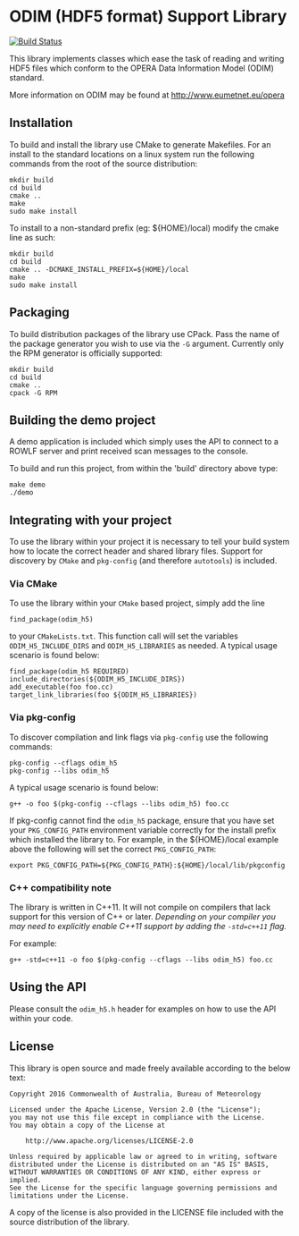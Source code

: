 # ODIM (HDF5 format) Support Library
[![Build Status](https://travis-ci.org/bom-radar/odim_h5.svg?branch=master)](https://travis-ci.org/bom-radar/odim_h5)

This library implements classes which ease the task of reading and writing
HDF5 files which conform to the OPERA Data Information Model (ODIM) standard.

More information on ODIM may be found at http://www.eumetnet.eu/opera

## Installation
To build and install the library use CMake to generate Makefiles.  For an
install to the standard locations on a linux system run the following commands
from the root of the source distribution:

    mkdir build
    cd build
    cmake ..
    make
    sudo make install

To install to a non-standard prefix (eg: ${HOME}/local) modify the cmake line
as such:

    mkdir build
    cd build
    cmake .. -DCMAKE_INSTALL_PREFIX=${HOME}/local
    make
    sudo make install

## Packaging
To build distribution packages of the library use CPack.  Pass the name of
the package generator you wish to use via the `-G` argument.  Currently only
the RPM generator is officially supported:

    mkdir build
    cd build
    cmake ..
    cpack -G RPM

## Building the demo project
A demo application is included which simply uses the API to connect to a ROWLF
server and print received scan messages to the console.

To build and run this project, from within the 'build' directory above type:

    make demo
    ./demo

## Integrating with your project
To use the library within your project it is necessary to tell your build
system how to locate the correct header and shared library files.  Support
for discovery by `CMake` and `pkg-config` (and therefore `autotools`) is
included.

### Via CMake
To use the library within your `CMake` based project, simply add the line

    find_package(odim_h5)

to your `CMakeLists.txt`.  This function call will set the variables
`ODIM_H5_INCLUDE_DIRS` and `ODIM_H5_LIBRARIES` as needed.  A typical usage
scenario is found below:

    find_package(odim_h5 REQUIRED)
    include_directories(${ODIM_H5_INCLUDE_DIRS})
    add_executable(foo foo.cc)
    target_link_libraries(foo ${ODIM_H5_LIBRARIES})

### Via pkg-config
To discover compilation and link flags via `pkg-config` use the following
commands:

    pkg-config --cflags odim_h5
    pkg-config --libs odim_h5

A typical usage scenario is found below:

    g++ -o foo $(pkg-config --cflags --libs odim_h5) foo.cc

If pkg-config cannot find the `odim_h5` package, ensure that you have set your
`PKG_CONFIG_PATH` environment variable correctly for the install prefix which
installed the library to.  For example, in the ${HOME}/local example above
the following will set the correct `PKG_CONFIG_PATH`:

    export PKG_CONFIG_PATH=${PKG_CONFIG_PATH}:${HOME}/local/lib/pkgconfig

### C++ compatibility note
The library is written in C++11.  It will not compile on compilers that lack
support for this version of C++ or later.  _Depending on your compiler you may
need to explicitly enable C++11 support by adding the `-std=c++11` flag._

For example:

    g++ -std=c++11 -o foo $(pkg-config --cflags --libs odim_h5) foo.cc

## Using the API
Please consult the `odim_h5.h` header for examples on how to use the API within
your code.

## License
This library is open source and made freely available according to the below
text:

    Copyright 2016 Commonwealth of Australia, Bureau of Meteorology

    Licensed under the Apache License, Version 2.0 (the "License");
    you may not use this file except in compliance with the License.
    You may obtain a copy of the License at

        http://www.apache.org/licenses/LICENSE-2.0

    Unless required by applicable law or agreed to in writing, software
    distributed under the License is distributed on an "AS IS" BASIS,
    WITHOUT WARRANTIES OR CONDITIONS OF ANY KIND, either express or implied.
    See the License for the specific language governing permissions and
    limitations under the License.

A copy of the license is also provided in the LICENSE file included with the
source distribution of the library.
